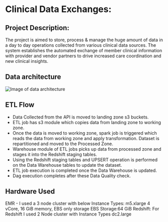 # Clinical Data Exchanges:
## Project Description:
The project is aimed to store, process & manage the huge amount of data in a day to day operations collected from various clinical data sources.
The system establishes the automated exchange of member clinical information with provider and vendor partners to drive increased care coordination and new clinical insights.

## Data architecture
![Image of data architecture](https://d2908q01vomqb2.cloudfront.net/fc074d501302eb2b93e2554793fcaf50b3bf7291/2018/04/25/overall-ref-arch-1024x581.png)

## ETL Flow
- Data Collected from the API is moved to landing zone s3 buckets.
- ETL job has s3 module which copies data from landing zone to working zone.
- Once the data is moved to working zone, spark job is triggered which reads the data from working zone and apply transformation. Dataset is repartitioned and moved to the Processed Zone.
- Warehouse module of ETL jobs picks up data from processed zone and stages it into the Redshift staging tables.
- Using the Redshift staging tables and UPSERT operation is performed on the Data Warehouse tables to update the dataset.
- ETL job execution is completed once the Data Warehouse is updated.
- Dag execution completes after these Data Quality check.

## Hardware Used
EMR - I used a 3 node cluster with below Instance Types:
m5.xlarge
4 vCore, 16 GiB memory, EBS only storage
EBS Storage:64 GiB
Redshift: For Redshift I used 2 Node cluster with Instance Types dc2.large
